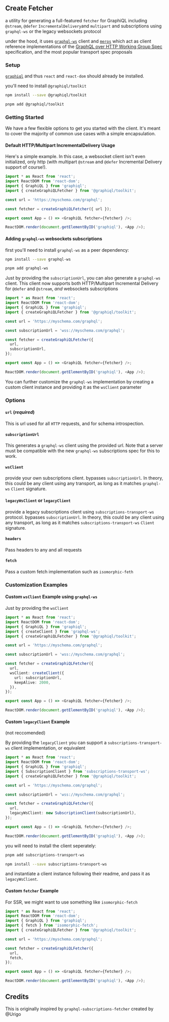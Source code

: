 ## Create Fetcher

a utility for generating a full-featured `fetcher` for GraphiQL including `@stream`, `@defer` `IncrementalDelivery`and `multipart` and subscriptions using `graphql-ws` or the legacy websockets protocol

under the hood, it uses [`graphql-ws`](https://www.npmjs.com/package/graphql-ws) client and [`meros`](https://www.npmjs.com/package/meros) which act as client reference implementations of the [GraphQL over HTTP Working Group Spec](https://github.com/graphql/graphql-over-http) specification, and the most popular transport spec proposals

### Setup

[`graphiql`](https://npmjs.com/package/graphiql) and thus `react` and `react-dom` should already be installed.

you'll need to install `@graphiql/toolkit`

```bash
npm install --save @graphiql/toolkit
```

```bash
pnpm add @graphiql/toolkit
```

### Getting Started

We have a few flexible options to get you started with the client. It's meant to cover the majority of common use cases with a simple encapsulation.

#### Default HTTP/Multipart IncrementalDelivery Usage

Here's a simple example. In this case, a websocket client isn't even initialized, only http (with multipart `@stream` and `@defer` Incremental Delivery support of course!).

```ts
import * as React from 'react';
import ReactDOM from 'react-dom';
import { GraphiQL } from 'graphiql';
import { createGraphiQLFetcher } from '@graphiql/toolkit';

const url = 'https://myschema.com/graphql';

const fetcher = createGraphiQLFetcher({ url });

export const App = () => <GraphiQL fetcher={fetcher} />;

ReactDOM.render(document.getElementByID('graphiql'), <App />);
```

#### Adding `graphql-ws` websockets subscriptions

first you'll need to install `graphql-ws` as a peer dependency:

```bash
npm install --save graphql-ws
```

```bash
pnpm add graphql-ws
```

Just by providing the `subscriptionUrl`, you can also generate a `graphql-ws` client. This client now supports both HTTP/Multipart Incremental Delivery for `@defer` and `@stream`, _and_ websockets subscriptions

```ts
import * as React from 'react';
import ReactDOM from 'react-dom';
import { GraphiQL } from 'graphiql';
import { createGraphiQLFetcher } from '@graphiql/toolkit';

const url = 'https://myschema.com/graphql';

const subscriptionUrl = 'wss://myschema.com/graphql';

const fetcher = createGraphiQLFetcher({
  url,
  subscriptionUrl,
});

export const App = () => <GraphiQL fetcher={fetcher} />;

ReactDOM.render(document.getElementByID('graphiql'), <App />);
```

You can further customize the `graphql-ws` implementation by creating a custom client instance and providing it as the `wsClient` parameter

### Options

#### `url` (_required_)

This is url used for all `HTTP` requests, and for schema introspection.

#### `subscriptionUrl`

This generates a `graphql-ws` client using the provided url. Note that a server must be compatible with the new `graphql-ws` subscriptions spec for this to work.

#### `wsClient`

provide your own subscriptions client. bypasses `subscriptionUrl`. In theory, this could be any client using any transport, as long as it matches `graphql-ws` `Client` signature.

#### `legacyWsClient` or `legacyClient`

provide a legacy subscriptions client using `subscriptions-transport-ws` protocol. bypasses `subscriptionUrl`. In theory, this could be any client using any transport, as long as it matches `subscriptions-transport-ws` `Client` signature.

#### `headers`

Pass headers to any and all requests

#### `fetch`

Pass a custom fetch implementation such as `isomorphic-feth`

### Customization Examples

#### Custom `wsClient` Example using `graphql-ws`

Just by providing the `wsClient`

```ts
import * as React from 'react';
import ReactDOM from 'react-dom';
import { GraphiQL } from 'graphiql';
import { createClient } from 'graphql-ws';
import { createGraphiQLFetcher } from '@graphiql/toolkit';

const url = 'https://myschema.com/graphql';

const subscriptionUrl = 'wss://myschema.com/graphql';

const fetcher = createGraphiQLFetcher({
  url,
  wsClient: createClient({
    url: subscriptionUrl,
    keepAlive: 2000,
  }),
});

export const App = () => <GraphiQL fetcher={fetcher} />;

ReactDOM.render(document.getElementByID('graphiql'), <App />);
```

#### Custom `legacyClient` Example

(not reccomended)

By providing the `legacyClient` you can support a `subscriptions-transport-ws` client implementation, or equivalent

```ts
import * as React from 'react';
import ReactDOM from 'react-dom';
import { GraphiQL } from 'graphiql';
import { SubscriptionClient } from 'subscriptions-transport-ws';
import { createGraphiQLFetcher } from '@graphiql/toolkit';

const url = 'https://myschema.com/graphql';

const subscriptionUrl = 'wss://myschema.com/graphql';

const fetcher = createGraphiQLFetcher({
  url,
  legacyWsClient: new SubscriptionClient(subscriptionUrl),
});

export const App = () => <GraphiQL fetcher={fetcher} />;

ReactDOM.render(document.getElementByID('graphiql'), <App />);
```

you will need to install the client seperately:

```bash
pnpm add subscriptions-transport-ws
```

```bash
npm install --save subscriptions-transport-ws
```

and instantiate a client instance following their readme, and pass it as `legacyWsClient`.

#### Custom `fetcher` Example

For SSR, we might want to use something like `isomorphic-fetch`

```ts
import * as React from 'react';
import ReactDOM from 'react-dom';
import { GraphiQL } from 'graphiql';
import { fetch } from 'isomorphic-fetch';
import { createGraphiQLFetcher } from '@graphiql/toolkit';

const url = 'https://myschema.com/graphql';

const fetcher = createGraphiQLFetcher({
  url,
  fetch,
});

export const App = () => <GraphiQL fetcher={fetcher} />;

ReactDOM.render(document.getElementByID('graphiql'), <App />);
```

## Credits

This is originally inspired by `graphql-subscriptions-fetcher` created by @Urigo

